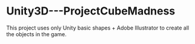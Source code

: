 # Unity3D---ProjectCubeMadness
This project uses only Unity basic shapes + Adobe Illustrator to create all the objects in the game.

